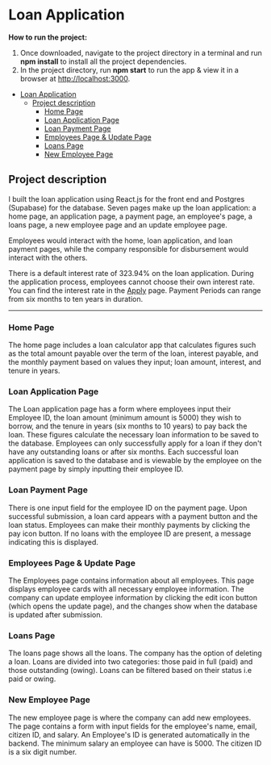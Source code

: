 # Loan Application

**How to run the project:**

1. Once downloaded, navigate to the project directory in a terminal and run **npm install** to install all the project dependencies.
2. In the project directory, run **npm start** to run the app & view it in a browser at [http://localhost:3000](http://localhost:3000).

- [Loan Application](#loan-application)
  - [Project description](#project-description)
    - [Home Page](#home-page)
    - [Loan Application Page](#loan-application-page)
    - [Loan Payment Page](#loan-payment-page)
    - [Employees Page & Update Page](#employees-page--update-page)
    - [Loans Page](#loans-page)
    - [New Employee Page](#new-employee-page)

## Project description

I built the loan application using React.js for the front end and Postgres (Supabase) for the database. Seven pages make up the loan application: a home page, an application page, a payment page, an employee's page, a loans page, a new employee page and an update employee page.

Employees would interact with the home, loan application, and loan payment pages, while the company responsible for disbursement would interact with the others.

There is a default interest rate of 323.94% on the loan application. During the application process, employees cannot choose their own interest rate. You can find the interest rate in the [Apply](/src/pages/Apply.js) page. Payment Periods can range from six months to ten years in duration.

---

### Home Page
The home page includes a loan calculator app that calculates figures such as the total amount payable over the term of the loan, interest payable, and the monthly payment based on values they input; loan amount, interest, and tenure in years.

### Loan Application Page
The Loan application page has a form where employees input their Employee ID, the loan amount (minimum amount is 5000) they wish to borrow, and the tenure in years (six months to 10 years) to pay back the loan. These figures calculate the necessary loan information to be saved to the database. Employees can only successfully apply for a loan if they don't have any outstanding loans or after six months. Each successful loan application is saved to the database and is viewable by the employee on the payment page by simply inputting their employee ID.

### Loan Payment Page
There is one input field for the employee ID on the payment page. Upon successful submission, a loan card appears with a payment button and the loan status. Employees can make their monthly payments by clicking the pay icon button. If no loans with the employee ID are present, a message indicating this is displayed.

### Employees Page & Update Page
The Employees page contains information about all employees. This page displays employee cards with all necessary employee information. The company can update employee information by clicking the edit icon button (which opens the update page), and the changes show when the database is updated after submission.

### Loans Page
The loans page shows all the loans. The company has the option of deleting a loan. Loans are divided into two categories: those paid in full (paid) and those outstanding (owing). Loans can be filtered based on their status i.e paid or owing.

### New Employee Page
The new employee page is where the company can add new employees. The page contains a form with input fields for the employee's name, email, citizen ID, and salary. An Employee's ID is generated automatically in the backend. The minimum salary an employee can have is 5000. The citizen ID is a six digit number.
